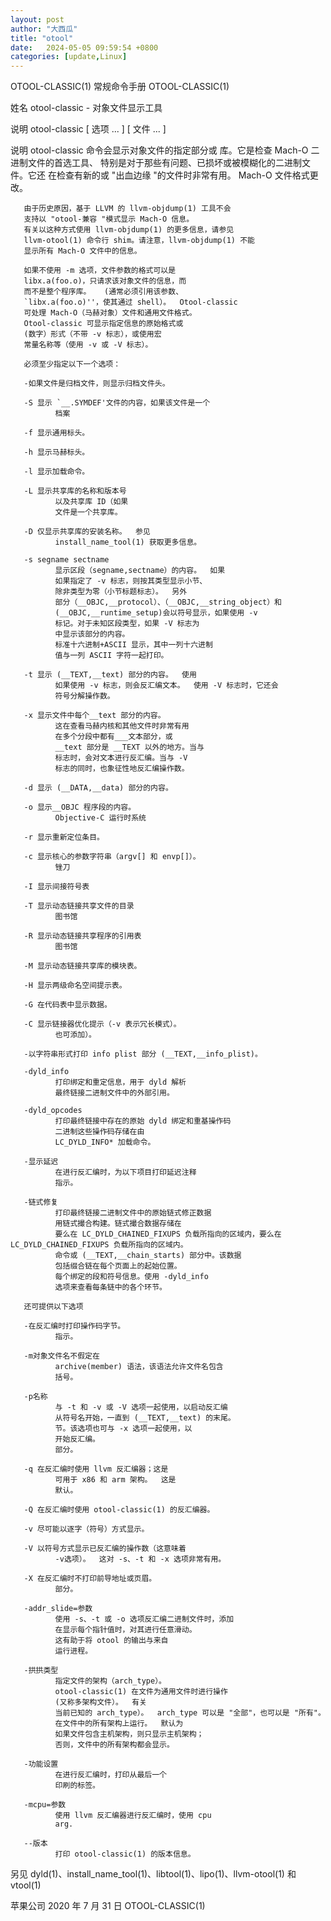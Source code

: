 ```yaml
---
layout: post
author: "大西瓜"
title: "otool"
date:   2024-05-05 09:59:54 +0800
categories: [update,Linux] 
---
```

OTOOL-CLASSIC(1) 常规命令手册 OTOOL-CLASSIC(1)

姓名
       otool-classic - 对象文件显示工具

说明
       otool-classic [ 选项 ... ] [ 文件 ... ]

说明
       otool-classic 命令会显示对象文件的指定部分或
       库。它是检查 Mach-O 二进制文件的首选工具、
       特别是对于那些有问题、已损坏或被模糊化的二进制文件。它还
       在检查有新的或 "出血边缘 "的文件时非常有用。
       Mach-O 文件格式更改。

       由于历史原因，基于 LLVM 的 llvm-objdump(1) 工具不会
       支持以 "otool-兼容 "模式显示 Mach-O 信息。
       有关以这种方式使用 llvm-objdump(1) 的更多信息，请参见
       llvm-otool(1) 命令行 shim。请注意，llvm-objdump(1) 不能
       显示所有 Mach-O 文件中的信息。

       如果不使用 -m 选项，文件参数的格式可以是
       libx.a(foo.o)，只请求该对象文件的信息，而
       而不是整个程序库。   (通常必须引用该参数、
       `libx.a(foo.o)''，使其通过 shell）。  Otool-classic
       可处理 Mach-O（马赫对象）文件和通用文件格式。
       Otool-classic 可显示指定信息的原始格式或
       (数字）形式（不带 -v 标志），或使用宏
       常量名称等（使用 -v 或 -V 标志）。

       必须至少指定以下一个选项：

       -如果文件是归档文件，则显示归档文件头。

       -S 显示 `__.SYMDEF'文件的内容，如果该文件是一个
              档案

       -f 显示通用标头。

       -h 显示马赫标头。

       -l 显示加载命令。

       -L 显示共享库的名称和版本号
              以及共享库 ID（如果
              文件是一个共享库。

       -D 仅显示共享库的安装名称。  参见
              install_name_tool(1) 获取更多信息。

       -s segname sectname
              显示区段（segname,sectname）的内容。  如果
              如果指定了 -v 标志，则按其类型显示小节、
              除非类型为零（小节标题标志）。  另外
              部分（__OBJC,__protocol）、（__OBJC,__string_object）和
              (__OBJC,__runtime_setup)会以符号显示，如果使用 -v
              标记。对于未知区段类型，如果 -V 标志为
              中显示该部分的内容。
              标准十六进制+ASCII 显示，其中一列十六进制
              值与一列 ASCII 字符一起打印。

       -t 显示 (__TEXT,__text) 部分的内容。  使用
              如果使用 -v 标志，则会反汇编文本。  使用 -V 标志时，它还会
              符号分解操作数。

       -x 显示文件中每个__text 部分的内容。
              这在查看马赫内核和其他文件时非常有用
              在多个分段中都有___文本部分，或
              __text 部分是 __TEXT 以外的地方。当与
              标志时，会对文本进行反汇编。当与 -V
              标志的同时，也象征性地反汇编操作数。

       -d 显示 (__DATA,__data) 部分的内容。

       -o 显示__OBJC 程序段的内容。
              Objective-C 运行时系统

       -r 显示重新定位条目。

       -c 显示核心的参数字符串（argv[] 和 envp[]）。
              锉刀

       -I 显示间接符号表

       -T 显示动态链接共享文件的目录
              图书馆

       -R 显示动态链接共享程序的引用表
              图书馆

       -M 显示动态链接共享库的模块表。

       -H 显示两级命名空间提示表。

       -G 在代码表中显示数据。

       -C 显示链接器优化提示（-v 表示冗长模式）。
              也可添加）。

       -以字符串形式打印 info plist 部分 (__TEXT,__info_plist)。

       -dyld_info
              打印绑定和重定信息，用于 dyld 解析
              最终链接二进制文件中的外部引用。

       -dyld_opcodes
              打印最终链接中存在的原始 dyld 绑定和重基操作码
              二进制这些操作码存储在由
              LC_DYLD_INFO* 加载命令。

       -显示延迟
              在进行反汇编时，为以下项目打印延迟注释
              指示。

       -链式修复
              打印最终链接二进制文件中的原始链式修正数据
              用链式撮合构建。链式撮合数据存储在
              要么在 LC_DYLD_CHAINED_FIXUPS 负载所指向的区域内，要么在 LC_DYLD_CHAINED_FIXUPS 负载所指向的区域内。
              命令或 (__TEXT,__chain_starts) 部分中。该数据
              包括缀合链在每个页面上的起始位置。
              每个绑定的段和符号信息。使用 -dyld_info
              选项来查看每条链中的各个环节。

       还可提供以下选项

       -在反汇编时打印操作码字节。
              指示。

       -m对象文件名不假定在
              archive(member) 语法，该语法允许文件名包含
              括号。

       -p名称
              与 -t 和 -v 或 -V 选项一起使用，以启动反汇编
              从符号名开始，一直到 (__TEXT,__text) 的末尾。
              节。该选项也可与 -x 选项一起使用，以
              开始反汇编。
              部分。

       -q 在反汇编时使用 llvm 反汇编器；这是
              可用于 x86 和 arm 架构。  这是
              默认。

       -Q 在反汇编时使用 otool-classic(1) 的反汇编器。

       -v 尽可能以逐字（符号）方式显示。

       -V 以符号方式显示已反汇编的操作数（这意味着
              -v选项）。  这对 -s、-t 和 -x 选项非常有用。

       -X 在反汇编时不打印前导地址或页眉。
              部分。

       -addr_slide=参数
              使用 -s、-t 或 -o 选项反汇编二进制文件时，添加
              在显示每个指针值时，对其进行任意滑动。
              这有助于将 otool 的输出与来自
              运行进程。

       -拱拱类型
              指定文件的架构（arch_type）。
              otool-classic(1) 在文件为通用文件时进行操作
              (又称多架构文件）。  有关
              当前已知的 arch_type）。  arch_type 可以是 "全部"，也可以是 "所有"。
              在文件中的所有架构上运行。  默认为
              如果文件包含主机架构，则只显示主机架构；
              否则，文件中的所有架构都会显示。

       -功能设置
              在进行反汇编时，打印从最后一个
              印刷的标签。

       -mcpu=参数
              使用 llvm 反汇编器进行反汇编时，使用 cpu
              arg.

       --版本
              打印 otool-classic(1) 的版本信息。

另见
       dyld(1)、install_name_tool(1)、libtool(1)、lipo(1)、llvm-otool(1) 和
       vtool(1)

苹果公司                       2020 年 7 月 31 日 OTOOL-CLASSIC(1)